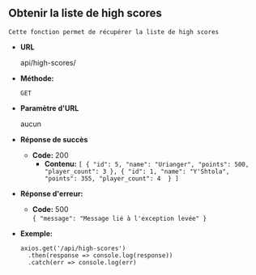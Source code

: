 **Obtenir la liste de high scores**
----
    Cette fonction permet de récupérer la liste de high scores

* **URL**

  api/high-scores/

* **Méthode:**

  `GET`

* **Paramètre d'URL**

  aucun

* **Réponse de succès**
    * **Code:** 200 <br/>
      * **Contenu:**
        `[
          {
           "id": 5,
           "name": "Urianger",
           "points": 500,
           "player_count": 3
          },
          {
           "id": 1,
           "name": "Y'Shtola",
           "points": 355,
           "player_count": 4 
          }
        ]`

* **Réponse d'erreur:**
    * **Code:** 500 <br />
      `{
      "message": "Message lié à l'exception levée"
      }`

* **Exemple:**

  ```
  axios.get('/api/high-scores')
    .then(response => console.log(response))
    .catch(err => console.log(err)
